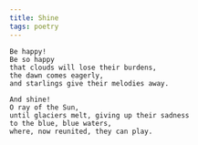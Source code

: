 ```yaml
---
title: Shine
tags: poetry
---
```


    Be happy!
    Be so happy
    that clouds will lose their burdens,
    the dawn comes eagerly,
    and starlings give their melodies away.

    And shine!
    O ray of the Sun,
    until glaciers melt, giving up their sadness
    to the blue, blue waters,
    where, now reunited, they can play.


